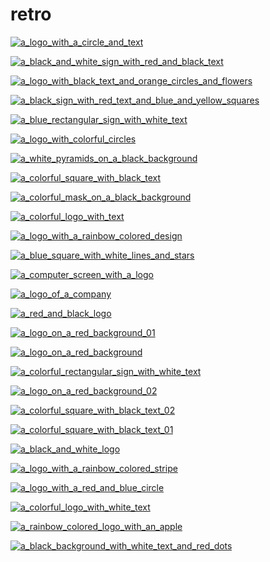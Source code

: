 # retro

<a href="a_logo_with_a_circle_and_text.png"><img alt="a_logo_with_a_circle_and_text" src="a_logo_with_a_circle_and_text.png"></a>

<a href="a_black_and_white_sign_with_red_and_black_text.png"><img alt="a_black_and_white_sign_with_red_and_black_text" src="a_black_and_white_sign_with_red_and_black_text.png"></a>

<a href="a_logo_with_black_text_and_orange_circles_and_flowers.png"><img alt="a_logo_with_black_text_and_orange_circles_and_flowers" src="a_logo_with_black_text_and_orange_circles_and_flowers.png"></a>

<a href="a_black_sign_with_red_text_and_blue_and_yellow_squares.png"><img alt="a_black_sign_with_red_text_and_blue_and_yellow_squares" src="a_black_sign_with_red_text_and_blue_and_yellow_squares.png"></a>

<a href="a_blue_rectangular_sign_with_white_text.png"><img alt="a_blue_rectangular_sign_with_white_text" src="a_blue_rectangular_sign_with_white_text.png"></a>

<a href="a_logo_with_colorful_circles.png"><img alt="a_logo_with_colorful_circles" src="a_logo_with_colorful_circles.png"></a>

<a href="a_white_pyramids_on_a_black_background.jpg"><img alt="a_white_pyramids_on_a_black_background" src="a_white_pyramids_on_a_black_background.jpg"></a>

<a href="a_colorful_square_with_black_text.png"><img alt="a_colorful_square_with_black_text" src="a_colorful_square_with_black_text.png"></a>

<a href="a_colorful_mask_on_a_black_background.jpg"><img alt="a_colorful_mask_on_a_black_background" src="a_colorful_mask_on_a_black_background.jpg"></a>

<a href="a_colorful_logo_with_text.png"><img alt="a_colorful_logo_with_text" src="a_colorful_logo_with_text.png"></a>

<a href="a_logo_with_a_rainbow_colored_design.png"><img alt="a_logo_with_a_rainbow_colored_design" src="a_logo_with_a_rainbow_colored_design.png"></a>

<a href="a_blue_square_with_white_lines_and_stars.png"><img alt="a_blue_square_with_white_lines_and_stars" src="a_blue_square_with_white_lines_and_stars.png"></a>

<a href="a_computer_screen_with_a_logo.png"><img alt="a_computer_screen_with_a_logo" src="a_computer_screen_with_a_logo.png"></a>

<a href="a_logo_of_a_company.png"><img alt="a_logo_of_a_company" src="a_logo_of_a_company.png"></a>

<a href="a_red_and_black_logo.png"><img alt="a_red_and_black_logo" src="a_red_and_black_logo.png"></a>

<a href="a_logo_on_a_red_background_01.png"><img alt="a_logo_on_a_red_background_01" src="a_logo_on_a_red_background_01.png"></a>

<a href="a_logo_on_a_red_background.png"><img alt="a_logo_on_a_red_background" src="a_logo_on_a_red_background.png"></a>

<a href="a_colorful_rectangular_sign_with_white_text.png"><img alt="a_colorful_rectangular_sign_with_white_text" src="a_colorful_rectangular_sign_with_white_text.png"></a>

<a href="a_logo_on_a_red_background_02.png"><img alt="a_logo_on_a_red_background_02" src="a_logo_on_a_red_background_02.png"></a>

<a href="a_colorful_square_with_black_text_02.png"><img alt="a_colorful_square_with_black_text_02" src="a_colorful_square_with_black_text_02.png"></a>

<a href="a_colorful_square_with_black_text_01.png"><img alt="a_colorful_square_with_black_text_01" src="a_colorful_square_with_black_text_01.png"></a>

<a href="a_black_and_white_logo.png"><img alt="a_black_and_white_logo" src="a_black_and_white_logo.png"></a>

<a href="a_logo_with_a_rainbow_colored_stripe.png"><img alt="a_logo_with_a_rainbow_colored_stripe" src="a_logo_with_a_rainbow_colored_stripe.png"></a>

<a href="a_logo_with_a_red_and_blue_circle.png"><img alt="a_logo_with_a_red_and_blue_circle" src="a_logo_with_a_red_and_blue_circle.png"></a>

<a href="a_colorful_logo_with_white_text.png"><img alt="a_colorful_logo_with_white_text" src="a_colorful_logo_with_white_text.png"></a>

<a href="a_rainbow_colored_logo_with_an_apple.png"><img alt="a_rainbow_colored_logo_with_an_apple" src="a_rainbow_colored_logo_with_an_apple.png"></a>

<a href="a_black_background_with_white_text_and_red_dots.png"><img alt="a_black_background_with_white_text_and_red_dots" src="a_black_background_with_white_text_and_red_dots.png"></a>

